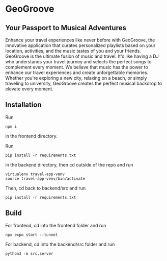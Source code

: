 # GeoGroove
## Your Passport to Musical Adventures

Enhance your travel experiences like never before with GeoGroove, the innovative application that curates personalized playlists based on your location, activities, and the music tastes of you and your friends. GeoGroove is the ultimate fusion of music and travel. It's like having a DJ who understands your travel journey and selects the perfect songs to complement every moment. We believe that music has the power to enhance our travel experiences and create unforgettable memories. Whether you're exploring a new city, relaxing on a beach, or simply traveling to university, GeoGroove creates the perfect musical backdrop to elevate every moment. 

## Installation

Run 
```
npm i
```
in the frontend directory.

Run 
```
pip install -r requirements.txt
```
in the backend directory, then cd outside of the repo and run 
```
virtualenv travel-app-venv
source travel-app-venv/bin/activate
```

Then, cd back to backend/src and run 
```
pip install -r requirements.txt
```

## Build

For frontend, cd into the frontend folder and run 
```
npx expo start --tunnel
```

For backend, cd into the backend/src folder and run 
```
python3 -m src.server
```
